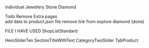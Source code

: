 individual Jewellery
Stone Diamond

Todo
Remove Extra pages  
add data to product.json file
remove link from explore diamond (done)


FILE I HAVE USED
ShopListStandard


HeroSliderTen
SectionTitleWithText
CategoryTwoSlider
TabProduct